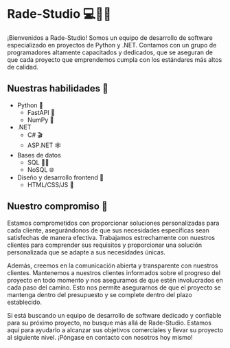 # Rade-Studio 💻👨‍💻

¡Bienvenidos a Rade-Studio! Somos un equipo de desarrollo de software especializado en proyectos de Python y .NET. Contamos con un grupo de programadores altamente capacitados y dedicados, que se aseguran de que cada proyecto que emprendemos cumpla con los estándares más altos de calidad.

## Nuestras habilidades 🚀

- Python 🐍
  - FastAPI 🎁
  - NumPy 🔢
- .NET
  - C# 🎬
  - ASP.NET 🕸️
- Bases de datos
  - SQL 🧑‍💼
  - NoSQL 🌐
- Diseño y desarrollo frontend 🎨
  - HTML/CSS/JS 🌈

## Nuestro compromiso 🤝

Estamos comprometidos con proporcionar soluciones personalizadas para cada cliente, asegurándonos de que sus necesidades específicas sean satisfechas de manera efectiva. Trabajamos estrechamente con nuestros clientes para comprender sus requisitos y proporcionar una solución personalizada que se adapte a sus necesidades únicas.

Además, creemos en la comunicación abierta y transparente con nuestros clientes. Mantenemos a nuestros clientes informados sobre el progreso del proyecto en todo momento y nos aseguramos de que estén involucrados en cada paso del camino. Esto nos permite asegurarnos de que el proyecto se mantenga dentro del presupuesto y se complete dentro del plazo establecido.

Si está buscando un equipo de desarrollo de software dedicado y confiable para su próximo proyecto, no busque más allá de Rade-Studio. Estamos aquí para ayudarlo a alcanzar sus objetivos comerciales y llevar su proyecto al siguiente nivel. ¡Póngase en contacto con nosotros hoy mismo!
